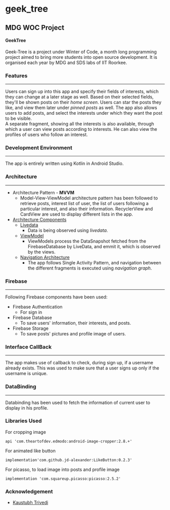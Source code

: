 # geek_tree
## MDG WOC Project
#### GeekTree

Geek-Tree is a project under Winter of Code, a month long programming project aimed to bring more students into open source development. It is organised each year by MDG and SDS labs of IIT Roorkee.  
### Features
---
Users can sign up into this app and specify their fields of interests, which they can change at a later stage as well. Based on their selected fields, they'll be shown posts on their *home screen*. Users can star the posts they like, and view them later under *pinned posts* as well. The app also allows users to add posts, and select the interests under which they want the post to be visible.  
A separate fragment, showing all the interests is also available, through which a user can view posts according to interests. He can also view the profiles of users who follow an interest.

### Development Environment
---
The app is entirely written using Kotlin in Android Studio.

### Architecture
---
* Architecture Pattern - **MVVM**
    * Model-View-ViewModel architecture pattern has been followed to retrieve posts, interest list of user, the list of users following a particular interest, and also their information. RecyclerView and CardView are used to display different lists in the app.
* [Architecture Components](https://developer.android.com/topic/libraries/architecture/)
    * [Livedata](https://developer.android.com/topic/libraries/architecture/livedata)
        * Data is being observed using *livedata*.
    * [ViewModel](https://developer.android.com/reference/android/arch/lifecycle/ViewModel)
        *  ViewModels process the DataSnapshot fetched from the FirebaseDatabase by LiveData, and emmit it, which is observed by the views. 
    *  [Navigation Architecture](https://developer.android.com/topic/libraries/architecture/navigation/)
        *  The app follows Single Activity Pattern, and navigation between the different fragments is executed using *navigation graph*.

### Firebase
---
Following Firebase components have been used:
* Firebase Authentication
  * For sign in
* Firebase Database
  * To save users' information, their interests, and posts.
* Firebase Storage
  * To save posts' pictures and profile image of users.
  
### Interface CallBack 
---
The app makes use of callback to check, during sign up, if a username already exists. This was used to make sure that a user signs up only if the username is unique.

### DataBinding
---
Databinding has been used to fetch the information of current user to display in his profile.


### Libraries Used
For cropping image  


    api 'com.theartofdev.edmodo:android-image-cropper:2.8.+'


For animated like button  

    implementation'com.github.jd-alexander:LikeButton:0.2.3'


For picasso, to load image into posts and profile image  

    implementation 'com.squareup.picasso:picasso:2.5.2'



### Acknowledgement

* [Kaustubh Trivedi](github.com/codekaust)
